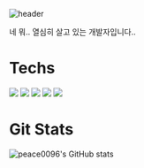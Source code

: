 ![header](https://capsule-render.vercel.app/api?type=waving&color=auto&height=200&section=header&text=KBW%20Repo!&fontSize=60&rotate=10&&fontAlign=70&fontAlignY=20)

네 뭐.. 열심히 살고 있는 개발자입니다..

<div align=left><h1> Techs </h1></div>
<div align=left>
  <img src="https://img.shields.io/badge/JAVA-007396?style=for-the-badge&logo=java&logoColor=white">
  <img src="https://img.shields.io/badge/C++-00599C?style=flat-square&logo=cplusplus&logoColor=white"/>
  <img src="https://img.shields.io/badge/MySQL-4479A1?style=for-the-badge&logo=MySQL&logoColor=white">
  <img src="https://img.shields.io/badge/springboot-6DB33F?style=for-the-badge&logo=Spring-Boot&logoColor=white">

  <img src="https://img.shields.io/badge/docker-2496ED?style=for-the-badge&logo=Docker&logoColor=white">
  
  
</div>

<div align=left><h1> Git Stats </h1></div>

![peace0096's GitHub stats](https://github-readme-stats.vercel.app/api?username=peace0096&show_icons=true&theme=radical)


